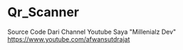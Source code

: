 # Qr_Scanner
Source Code Dari Channel Youtube Saya "Millenialz Dev"
https://www.youtube.com/afwansutdrajat
